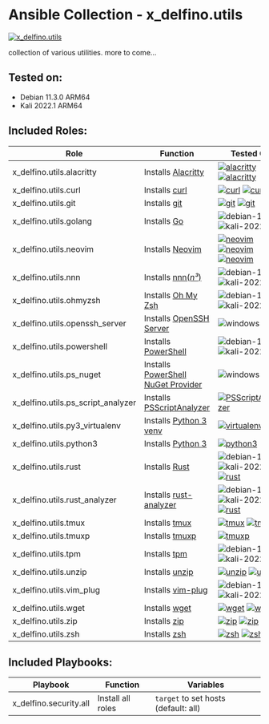 [windows-10+]: https://img.shields.io/badge/Windows-10%2B-00A4EF?logo=windows&logoColor=white
[macos-12+]: https://img.shields.io/badge/macOS-12%2B-black?logo=apple&logoColor=white
[debian-11]: https://img.shields.io/badge/Debian-11.3-DD1155?logo=debian&logoColor=white
[kali-2022]: https://img.shields.io/badge/Kali-2022.1-367bf0?logo=kali-linux&logoColor=white
[ubuntu-20.04]: https://img.shields.io/badge/Ubuntu-20.04-E95420?logo=ubuntu&logoColor=white


# Ansible Collection - x\_delfino.utils

[![x\_delfino.utils](https://img.shields.io/badge/dynamic/json?color=blueviolet&logo=ansible&label=galaxy&prefix=v&query=%24.latest_version.version&url=https%3A%2F%2Fgalaxy.ansible.com%2Fapi%2Fv2%2Fcollections%2Fx_delfino%2Futils%2F)](https://galaxy.ansible.com/x_delfino/utils)

collection of various utilities. more to come...

## Tested on:
- Debian 11.3.0 ARM64
- Kali 2022.1 ARM64

## Included Roles:

| Role | Function | Tested On |
|------|----------|-----------|
| x\_delfino.utils.alacritty| Installs [Alacritty](https://github.com/alacritty/alacritty) | [![alacritty](https://img.shields.io/chocolatey/v/alacritty?color=80B5E3&label=choco&logo=chocolatey&logoColor=white)](https://community.chocolatey.org/packages/alacritty) [![alacritty](https://img.shields.io/crates/v/alacritty?color=2e572a&logo=rust)](https://crates.io/crates/alacritty) |
| x\_delfino.utils.curl| Installs [curl](https://curl.se/) | [![curl](https://img.shields.io/debian/v/curl/stable?color=DD1155&logo=debian)](https://packages.debian.org/stable/curl) [![curl](https://img.shields.io/endpoint?url=https://kali-pkg-ver.azurewebsites.net/api/get-pkg-ver?pkg=curl)](https://pkg.kali.org/pkg/curl) |
| x\_delfino.utils.git| Installs [git](https://git-scm.com/) | [![git](https://img.shields.io/debian/v/git/stable?color=DD1155&logo=debian)](https://packages.debian.org/stable/git) [![git](https://img.shields.io/endpoint?url=https://kali-pkg-ver.azurewebsites.net/api/get-pkg-ver?pkg=git)](https://pkg.kali.org/pkg/git) |
| x\_delfino.utils.golang| Installs [Go](https://go.dev/) | ![debian-11] ![kali-2022] |
| x\_delfino.utils.neovim| Installs [Neovim](https://neovim.io/) | [![neovim](https://img.shields.io/debian/v/neovim/stable?color=DD1155&logo=debian)](https://packages.debian.org/stable/neovim) [![neovim](https://img.shields.io/endpoint?url=https://kali-pkg-ver.azurewebsites.net/api/get-pkg-ver?pkg=neovim)](https://pkg.kali.org/pkg/neovim) [![neovim](https://img.shields.io/chocolatey/v/neovim?color=80B5E3&label=choco&logo=chocolatey&logoColor=white)](https://community.chocolatey.org/packages/neovim) |
| x\_delfino.utils.nnn| Installs [nnn(_n³_)](https://github.com/jarun/nnn) | ![debian-11] ![kali-2022] |
| x\_delfino.utils.ohmyzsh| Installs [Oh My Zsh](https://github.com/ohmyzsh/ohmyzsh) | ![debian-11] ![kali-2022] |
| x\_delfino.utils.openssh\_server| Installs [OpenSSH Server](https://www.openssh.com/) | ![windows-10+] |
| x\_delfino.utils.powershell| Installs [PowerShell](https://github.com/PowerShell/PowerShell) | ![debian-11] ![kali-2022] |
| x\_delfino.utils.ps\_nuget| Installs [PowerShell NuGet Provider](https://docs.microsoft.com/en-us/nuget/reference/powershell-reference) | ![windows-10+] |
| x\_delfino.utils.ps\_script\_analyzer| Installs [PSScriptAnalyzer](https://github.com/PowerShell/PSScriptAnalyzer) | [![PSScriptAnalyzer](https://img.shields.io/powershellgallery/v/PSScriptAnalyzer?color=012456&label=gallery&logo=powershell&logoColor=white)](https://www.powershellgallery.com/packages/PSScriptAnalyzer) |
| x\_delfino.utils.py3\_virtualenv| Installs [Python 3 venv](https://docs.python.org/3/library/venv.html) | [![virtualenv](https://img.shields.io/pypi/v/virtualenv?logo=pypi&logoColor=white)](https://pypi.org/project/virtualenv/) |
| x\_delfino.utils.python3| Installs [Python 3](https://www.python.org/) | [![python3](https://img.shields.io/chocolatey/v/python?color=80B5E3&label=choco&logo=chocolatey&logoColor=white)](https://community.chocolatey.org/packages/python) |
| x\_delfino.utils.rust| Installs [Rust](https://www.rust-lang.org/) | ![debian-11] ![kali-2022] [![rust](https://img.shields.io/chocolatey/v/rust?color=80B5E3&label=choco&logo=chocolatey&logoColor=white)](https://community.chocolatey.org/packages/rust) |
| x\_delfino.utils.rust\_analyzer| Installs [rust-analyzer](https://github.com/rust-lang/rust-analyzer) | ![debian-11] ![kali-2022] [![rust](https://img.shields.io/chocolatey/v/rust-analyzer?color=80B5E3&label=choco&logo=chocolatey&logoColor=white)](https://community.chocolatey.org/packages/rust-analyzer) |
| x\_delfino.utils.tmux| Installs [tmux](https://github.com/tmux/tmux/wiki) | [![tmux](https://img.shields.io/debian/v/tmux/stable?color=DD1155&logo=debian)](https://packages.debian.org/stable/tmux) [![tmux](https://img.shields.io/endpoint?url=https://kali-pkg-ver.azurewebsites.net/api/get-pkg-ver?pkg=tmux)](https://pkg.kali.org/pkg/tmux) |
| x\_delfino.utils.tmuxp| Installs [tmuxp](https://github.com/tmux-python/tmuxp) | [![tmuxp](https://img.shields.io/debian/v/tmuxp/stable?color=DD1155&logo=debian)](https://packages.debian.org/stable/tmuxp) |
| x\_delfino.utils.tpm| Installs [tpm](https://github.com/tmux-plugins/tpm) | ![debian-11] ![kali-2022] |
| x\_delfino.utils.unzip| Installs [unzip](https://linux.die.net/man/1/unzip) | [![unzip](https://img.shields.io/debian/v/unzip/stable?color=DD1155&logo=debian)](https://packages.debian.org/stable/unzip) [![unzip](https://img.shields.io/endpoint?url=https://kali-pkg-ver.azurewebsites.net/api/get-pkg-ver?pkg=unzip)](https://pkg.kali.org/pkg/unzip) |
| x\_delfino.utils.vim\_plug| Installs [vim-plug](https://github.com/junegunn/vim-plug) | ![debian-11] ![kali-2022] |
| x\_delfino.utils.wget| Installs [wget](https://www.gnu.org/software/wget/) | [![wget](https://img.shields.io/debian/v/wget/stable?color=DD1155&logo=debian)](https://packages.debian.org/stable/wget) [![wget](https://img.shields.io/endpoint?url=https://kali-pkg-ver.azurewebsites.net/api/get-pkg-ver?pkg=wget)](https://pkg.kali.org/pkg/wget) |
| x\_delfino.utils.zip| Installs [zip](https://linux.die.net/man/1/zip) | [![zip](https://img.shields.io/debian/v/zip/stable?color=DD1155&logo=debian)](https://packages.debian.org/stable/zip) [![zip](https://img.shields.io/endpoint?url=https://kali-pkg-ver.azurewebsites.net/api/get-pkg-ver?pkg=zip)](https://pkg.kali.org/pkg/zip) |
| x\_delfino.utils.zsh| Installs [zsh](https://www.zsh.org/) | [![zsh](https://img.shields.io/debian/v/zsh/stable?color=DD1155&logo=debian)](https://packages.debian.org/stable/zsh) [![zsh](https://img.shields.io/endpoint?url=https://kali-pkg-ver.azurewebsites.net/api/get-pkg-ver?pkg=zsh)](https://pkg.kali.org/pkg/zsh) |

## Included Playbooks:

| Playbook | Function | Variables |
| -------- | -------- | --------- |
| x\_delfino.security.all      | Install all roles | `target` to set hosts (default: all) |
